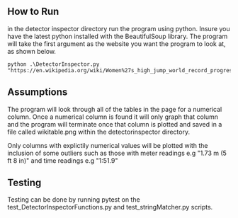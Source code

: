 ## How to Run

in the detector inspector directory run the program using python. Insure you have the latest python installed with the BeautifulSoup library. The program will take the first
argument as the website you want the program to look at, as shown below. 

```
python .\DetectorInspector.py "https://en.wikipedia.org/wiki/Women%27s_high_jump_world_record_progression"

```
## Assumptions

The program will look through all of the tables in the page for a numerical column. Once a numerical column is found it will only graph that column and the program will terminate once that column is plotted and saved in a file called wikitable.png within the detectorinspector directory. 

Only columns with explictily numerical values will be plotted with the inclusion of some outliers such as those with meter readings e.g "1.73 m (5 ft 8 in)" and time readings e.g
"1:51.9"

## Testing

Testing can be done by running  pytest on the test_DetectorInspectorFunctions.py and test_stringMatcher.py scripts. 
